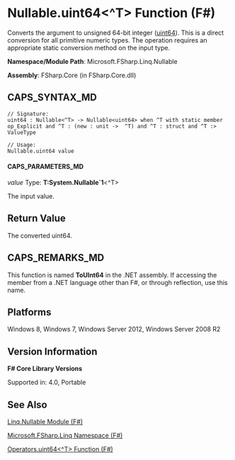 # Nullable.uint64<^T> Function (F#)

Converts the argument to unsigned 64-bit integer ([uint64](http://msdn.microsoft.com/en-us/library/3c4f3a04-06eb-48aa-b38e-16646bda2f33)). This is a direct conversion for all primitive numeric types. The operation requires an appropriate static conversion method on the input type.

**Namespace/Module Path**: Microsoft.FSharp.Linq.Nullable

**Assembly**: FSharp.Core (in FSharp.Core.dll)


## CAPS_SYNTAX_MD

```
// Signature:
uint64 : Nullable<^T> -> Nullable<uint64> when ^T with static member op_Explicit and ^T : (new : unit ->  ^T) and ^T : struct and ^T :> ValueType

// Usage:
Nullable.uint64 value
```

#### CAPS_PARAMETERS_MD
*value*
Type: **T:System.Nullable&#96;1**&lt;^T&gt;


The input value.




## Return Value
The converted uint64.


## CAPS_REMARKS_MD
This function is named **ToUInt64** in the .NET assembly. If accessing the member from a .NET language other than F#, or through reflection, use this name.


## Platforms
Windows 8, Windows 7, Windows Server 2012, Windows Server 2008 R2


## Version Information
**F# Core Library Versions**

Supported in: 4.0, Portable




## See Also
[Linq.Nullable Module &#40;F&#35;&#41;](Linq.Nullable+Module+%28F%23%29.md)

[Microsoft.FSharp.Linq Namespace &#40;F&#35;&#41;](Microsoft.FSharp.Linq+Namespace+%28F%23%29.md)

[Operators.uint64&#60;^T&#62; Function &#40;F&#35;&#41;](Operators.uint64L%5ETR+Function+%28F%23%29.md)

